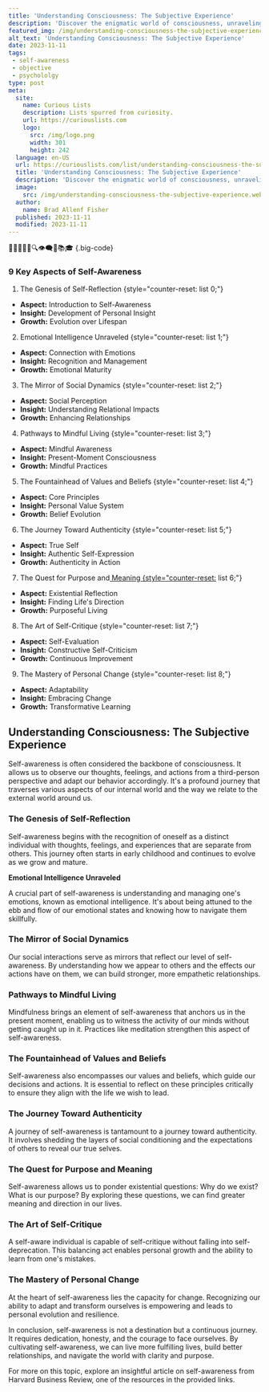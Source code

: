 ```yaml
---
title: 'Understanding Consciousness: The Subjective Experience'
description: 'Discover the enigmatic world of consciousness, unraveling its mysteries and gaining insight into the fascinating realm of subjective experience.'
featured_img: /img/understanding-consciousness-the-subjective-experience.webp
alt_text: 'Understanding Consciousness: The Subjective Experience'
date: 2023-11-11
tags:
 - self-awareness
 - objective
 - psychololgy
type: post
meta:
  site:
    name: Curious Lists
    description: Lists spurred from curiosity.
    url: https://curiouslists.com
    logo:
      src: /img/logo.png
      width: 301
      height: 242
  language: en-US
  url: https://curiouslists.com/list/understanding-consciousness-the-subjective-experience
  title: 'Understanding Consciousness: The Subjective Experience'
  description: 'Discover the enigmatic world of consciousness, unraveling its mysteries and gaining insight into the fascinating realm of subjective experience.'
  image:
    src: /img/understanding-consciousness-the-subjective-experience.webp
  author:
    name: Brad Allenf Fisher
  published: 2023-11-11
  modified: 2023-11-11
---
```



🧠🤔🌟💭🌐🔍👁️‍🗨️👤📚🎓 {.big-code}

### 9 Key Aspects of Self-Awareness

1. The Genesis of Self-Reflection {style="counter-reset: list 0;"}
  - **Aspect:** Introduction to Self-Awareness
  - **Insight:** Development of Personal Insight
  - **Growth:** Evolution over Lifespan

2. Emotional Intelligence Unraveled {style="counter-reset: list 1;"}
  - **Aspect:** Connection with Emotions
  - **Insight:** Recognition and Management
  - **Growth:** Emotional Maturity

3. The Mirror of Social Dynamics {style="counter-reset: list 2;"}
  - **Aspect:** Social Perception
  - **Insight:** Understanding Relational Impacts
  - **Growth:** Enhancing Relationships

4. Pathways to Mindful Living {style="counter-reset: list 3;"}
  - **Aspect:** Mindful Awareness
  - **Insight:** Present-Moment Consciousness
  - **Growth:** Mindful Practices

5. The Fountainhead of Values and Beliefs {style="counter-reset: list 4;"}
  - **Aspect:** Core Principles
  - **Insight:** Personal Value System
  - **Growth:** Belief Evolution

6. The Journey Toward Authenticity {style="counter-reset: list 5;"}
  - **Aspect:** True Self
  - **Insight:** Authentic Self-Expression
  - **Growth:** Authenticity in Action

7. The Quest for Purpose and[  Meaning   {style="counter-reset:](https://curiouslists.com/list/narratives-of-the-self-crafting-your-personal-story) list 6;"}
  - **Aspect:** Existential Reflection
  - **Insight:** Finding Life's Direction
  - **Growth:** Purposeful Living

8. The Art of Self-Critique {style="counter-reset: list 7;"}
  - **Aspect:** Self-Evaluation
  - **Insight:** Constructive Self-Criticism
  - **Growth:** Continuous Improvement

9. The Mastery of Personal Change {style="counter-reset: list 8;"}
  - **Aspect:** Adaptability
  - **Insight:** Embracing Change
  - **Growth:** Transformative Learning


Understanding Consciousness: The Subjective Experience
---

Self-awareness is often considered the backbone of consciousness. It allows us to observe our thoughts, feelings, and actions from a third-person perspective and adapt our behavior accordingly. It's a profound journey that traverses various aspects of our internal world and the way we relate to the external world around us.

### The Genesis of Self-Reflection

Self-awareness begins with the recognition of oneself as a distinct individual with thoughts, feelings, and experiences that are separate from others. This journey often starts in early childhood and continues to evolve as we grow and mature.

**Emotional Intelligence Unraveled**

A crucial part of self-awareness is understanding and managing one's emotions, known as emotional intelligence. It's about being attuned to the ebb and flow of our emotional states and knowing how to navigate them skillfully.

### The Mirror of Social Dynamics

Our social interactions serve as mirrors that reflect our level of self-awareness. By understanding how we appear to others and the effects our actions have on them, we can build stronger, more empathetic relationships.

### Pathways to Mindful Living

Mindfulness brings an element of self-awareness that anchors us in the present moment, enabling us to witness the activity of our minds without getting caught up in it. Practices like meditation strengthen this aspect of self-awareness.

### The Fountainhead of Values and Beliefs

Self-awareness also encompasses our values and beliefs, which guide our decisions and actions. It is essential to reflect on these principles critically to ensure they align with the life we wish to lead.

### The Journey Toward Authenticity

A journey of self-awareness is tantamount to a journey toward authenticity. It involves shedding the layers of social conditioning and the expectations of others to reveal our true selves.

### The Quest for Purpose and Meaning

Self-awareness allows us to ponder existential questions: Why do we exist? What is our purpose? By exploring these questions, we can find greater meaning and direction in our lives.

### The Art of Self-Critique

A self-aware individual is capable of self-critique without falling into self-deprecation. This balancing act enables personal growth and the ability to learn from one's mistakes.

### The Mastery of Personal Change

At the heart of self-awareness lies the capacity for change. Recognizing our ability to adapt and transform ourselves is empowering and leads to personal evolution and resilience.

In conclusion, self-awareness is not a destination but a continuous journey. It requires dedication, honesty, and the courage to face ourselves. By cultivating self-awareness, we can live more fulfilling lives, build better relationships, and navigate the world with clarity and purpose.

For more on this topic, explore an insightful article on self-awareness from Harvard Business Review, one of the resources in the provided links.